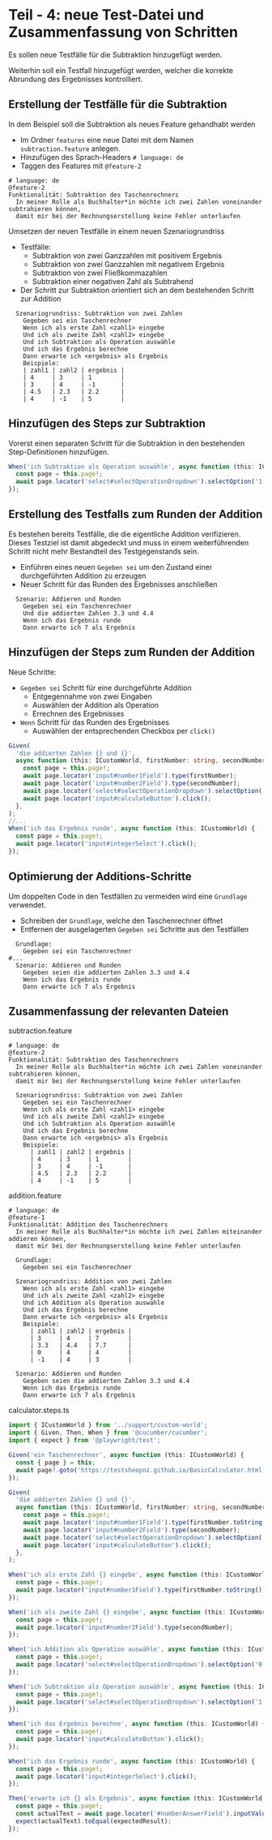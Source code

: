 # Teil - 4: neue Test-Datei und Zusammenfassung von Schritten
Es sollen neue Testfälle für die Subtraktion hinzugefügt werden.

Weiterhin soll ein Testfall hinzugefügt werden, welcher die korrekte Abrundung des Ergebnisses kontrolliert.

## Erstellung der Testfälle für die Subtraktion
In dem Beispiel soll die Subtraktion als neues Feature gehandhabt werden
* Im Ordner `features` eine neue Datei mit dem Namen `subtraction.feature` anlegen.
* Hinzufügen des Sprach-Headers `# language: de`
* Taggen des Features mit `@feature-2`
````gherkin
# language: de
@feature-2
Funktionalität: Subtraktion des Taschenrechners
  In meiner Rolle als Buchhalter*in möchte ich zwei Zahlen voneinander subtrahieren können,
  damit mir bei der Rechnungserstellung keine Fehler unterlaufen
````
Umsetzen der neuen Testfälle in einem neuen Szenariogrundriss
* Testfälle:
  * Subtraktion von zwei Ganzzahlen mit positivem Ergebnis
  * Subtraktion von zwei Ganzzahlen mit negativem Ergebnis
  * Subtraktion von zwei Fließkommazahlen
  * Subtraktion einer negativen Zahl als Subtrahend
* Der Schritt zur Subtraktion orientiert sich an dem bestehenden Schritt zur Addition
````gherkin
  Szenariogrundriss: Subtraktion von zwei Zahlen
    Gegeben sei ein Taschenrechner
    Wenn ich als erste Zahl <zahl1> eingebe
    Und ich als zweite Zahl <zahl2> eingebe
    Und ich Subtraktion als Operation auswähle
    Und ich das Ergebnis berechne
    Dann erwarte ich <ergebnis> als Ergebnis
    Beispiele:
    | zahl1 | zahl2 | ergebnis |
    | 4     | 3     | 1        |
    | 3     | 4     | -1       |
    | 4.5   | 2.3   | 2.2      |
    | 4     | -1    | 5        |
````
## Hinzufügen des Steps zur Subtraktion
Vorerst einen separaten Schritt für die Subtraktion in den bestehenden Step-Definitionen hinzufügen.

````typescript
When('ich Subtraktion als Operation auswähle', async function (this: ICustomWorld) {
  const page = this.page!;
  await page.locator('select#selectOperationDropdown').selectOption('1');
});
````
## Erstellung des Testfalls zum Runden der Addition
Es bestehen bereits Testfälle, die die eigentliche Addition verifizieren.
Dieses Testziel ist damit abgedeckt und muss in einem weiterführenden Schritt nicht mehr Bestandteil des Testgegenstands sein.
* Einführen eines neuen `Gegeben sei` um den Zustand einer durchgeführten Addition zu erzeugen
* Neuer Schritt für das Runden des Ergebnisses anschließen
````gherkin
  Szenario: Addieren und Runden
    Gegeben sei ein Taschenrechner
    Und die addierten Zahlen 3.3 und 4.4
    Wenn ich das Ergebnis runde
    Dann erwarte ich 7 als Ergebnis
````

## Hinzufügen der Steps zum Runden der Addition
Neue Schritte:
* `Gegeben sei` Schritt für eine durchgeführte Addition
  * Entgegennahme von zwei Eingaben
  * Auswählen der Addition als Operation
  * Errechnen des Ergebnisses
* `Wenn` Schritt für das Runden des Ergebnisses
  * Auswählen der entsprechenden Checkbox per `click()`
````typescript
Given(
  'die addierten Zahlen {} und {}',
  async function (this: ICustomWorld, firstNumber: string, secondNumber: string) {
    const page = this.page!;
    await page.locator('input#number1Field').type(firstNumber);
    await page.locator('input#number2Field').type(secondNumber);
    await page.locator('select#selectOperationDropdown').selectOption('0');
    await page.locator('input#calculateButton').click();
  },
);
//...
When('ich das Ergebnis runde', async function (this: ICustomWorld) {
  const page = this.page!;
  await page.locator('input#integerSelect').click();
});
````
## Optimierung der Additions-Schritte
Um doppelten Code in den Testfällen zu vermeiden wird eine `Grundlage` verwendet.
* Schreiben der `Grundlage`, welche den Taschenrechner öffnet
* Entfernen der ausgelagerten `Gegeben sei` Schritte aus den Testfällen
````gherkin
  Grundlage:
    Gegeben sei ein Taschenrechner
#...
  Szenario: Addieren und Runden
    Gegeben seien die addierten Zahlen 3.3 und 4.4
    Wenn ich das Ergebnis runde
    Dann erwarte ich 7 als Ergebnis
````
## Zusammenfassung der relevanten Dateien

subtraction.feature
````gherkin
# language: de
@feature-2
Funktionalität: Subtraktion des Taschenrechners
  In meiner Rolle als Buchhalter*in möchte ich zwei Zahlen voneinander subtrahieren können,
  damit mir bei der Rechnungserstellung keine Fehler unterlaufen

  Szenariogrundriss: Subtraktion von zwei Zahlen
    Gegeben sei ein Taschenrechner
    Wenn ich als erste Zahl <zahl1> eingebe
    Und ich als zweite Zahl <zahl2> eingebe
    Und ich Subtraktion als Operation auswähle
    Und ich das Ergebnis berechne
    Dann erwarte ich <ergebnis> als Ergebnis
    Beispiele:
      | zahl1 | zahl2 | ergebnis |
      | 4     | 3     | 1        |
      | 3     | 4     | -1       |
      | 4.5   | 2.3   | 2.2      |
      | 4     | -1    | 5        |
````

addition.feature
````gherkin
# language: de
@feature-1
Funktionalität: Addition des Taschenrechners
  In meiner Rolle als Buchhalter*in möchte ich zwei Zahlen miteinander addieren können,
  damit mir bei der Rechnungserstellung keine Fehler unterlaufen

  Grundlage:
    Gegeben sei ein Taschenrechner

  Szenariogrundriss: Addition von zwei Zahlen
    Wenn ich als erste Zahl <zahl1> eingebe
    Und ich als zweite Zahl <zahl2> eingebe
    Und ich Addition als Operation auswähle
    Und ich das Ergebnis berechne
    Dann erwarte ich <ergebnis> als Ergebnis
    Beispiele:
      | zahl1 | zahl2 | ergebnis |
      | 3     | 4     | 7        |
      | 3.3   | 4.4   | 7.7      |
      | 0     | 4     | 4        |
      | -1    | 4     | 3        |

  Szenario: Addieren und Runden
    Gegeben seien die addierten Zahlen 3.3 und 4.4
    Wenn ich das Ergebnis runde
    Dann erwarte ich 7 als Ergebnis
````

calculator.steps.ts
````typescript
import { ICustomWorld } from '../support/custom-world';
import { Given, Then, When } from '@cucumber/cucumber';
import { expect } from '@playwright/test';

Given('ein Taschenrechner', async function (this: ICustomWorld) {
  const { page } = this;
  await page?.goto('https://testsheepnz.github.io/BasicCalculator.html');
});

Given(
  'die addierten Zahlen {} und {}',
  async function (this: ICustomWorld, firstNumber: string, secondNumber: string) {
    const page = this.page!;
    await page.locator('input#number1Field').type(firstNumber.toString());
    await page.locator('input#number2Field').type(secondNumber);
    await page.locator('select#selectOperationDropdown').selectOption('0');
    await page.locator('input#calculateButton').click();
  },
);

When('ich als erste Zahl {} eingebe', async function (this: ICustomWorld, firstNumber: string) {
  const page = this.page!;
  await page.locator('input#number1Field').type(firstNumber.toString());
});

When('ich als zweite Zahl {} eingebe', async function (this: ICustomWorld, secondNumber: string) {
  const page = this.page!;
  await page.locator('input#number2Field').type(secondNumber);
});

When('ich Addition als Operation auswähle', async function (this: ICustomWorld) {
  const page = this.page!;
  await page.locator('select#selectOperationDropdown').selectOption('0');
});

When('ich Subtraktion als Operation auswähle', async function (this: ICustomWorld) {
  const page = this.page!;
  await page.locator('select#selectOperationDropdown').selectOption('1');
});

When('ich das Ergebnis berechne', async function (this: ICustomWorld) {
  const page = this.page!;
  await page.locator('input#calculateButton').click();
});

When('ich das Ergebnis runde', async function (this: ICustomWorld) {
  const page = this.page!;
  await page.locator('input#integerSelect').click();
});

Then('erwarte ich {} als Ergebnis', async function (this: ICustomWorld, expectedResult: string) {
  const page = this.page!;
  const actualText = await page.locator('#numberAnswerField').inputValue();
  expect(actualText).toEqual(expectedResult);
});
````